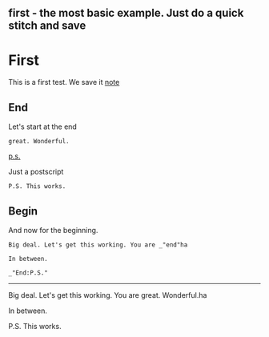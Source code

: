 first - the most basic example. Just do a quick stitch and save
---
# First

This is a first test. We save it [note](#begin "save:")

## End 

Let's start at the end

    great. Wonderful.

[p.s.]()

Just a postscript


    P.S. This works.

## Begin

And now for the beginning.

```
Big deal. Let's get this working. You are _"end"ha

In between.

_"End:P.S."
```

---
Big deal. Let's get this working. You are great. Wonderful.ha

In between.

P.S. This works.
